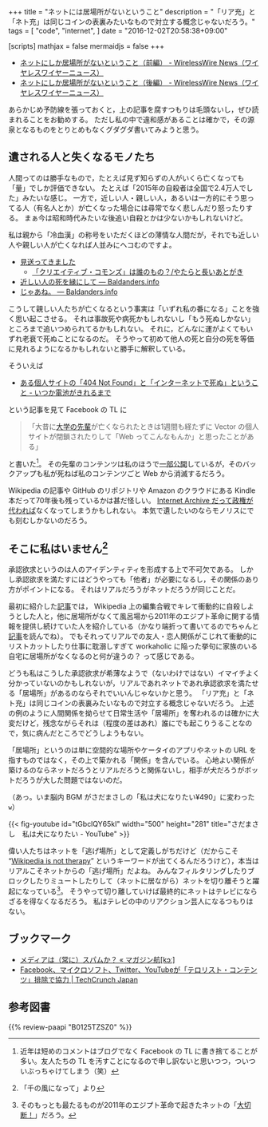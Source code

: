 +++
title = "ネットには居場所がないということ"
description = "「リア充」と「ネト充」は同じコインの表裏みたいなもので対立する概念じゃないだろう。"
tags = [
  "code",
  "internet",
]
date = "2016-12-02T20:58:38+09:00"

[scripts]
  mathjax = false
  mermaidjs = false
+++

- [ネットにしか居場所がないということ（前編） - WirelessWire News（ワイヤレスワイヤーニュース）](https://wirelesswire.jp/2016/11/57893/)
- [ネットにしか居場所がないということ（後編） - WirelessWire News（ワイヤレスワイヤーニュース）](https://wirelesswire.jp/2016/11/57914/)

あらかじめ予防線を張っておくと，上の記事を腐すつもりは毛頭ないし，ぜひ読まれることをお勧めする。
ただし私の中で違和感があることは確かで，その源泉となるものをとりとめもなくグダグダ書いてみようと思う。

## 遺される人と失くなるモノたち

人間ってのは勝手なもので，たとえば見ず知らずの人がいくら亡くなっても「量」でしか評価できない。
たとえば「2015年の自殺者は全国で2.4万人でした」みたいな感じ。
一方で，近しい人・親しい人，あるいは一方的にそう思ってる人（有名人とか）が亡くなった場合には尋常でなく悲しんだり怒ったりする。
まぁ今は昭和時代みたいな後追い自殺とかは少ないかもしれないけど。

私は親から「冷血漢」の称号をいただくほどの薄情な人間だが，それでも近しい人や親しい人が亡くなれば人並みにヘコむのですよ。

- [見送ってきました](https://baldanders.info/spiegel/log/200310.html#d20_t1 "[鏡] しっぽのさきっちょ 2003年10月 -- Spiegel's Trunk")
    - [「クリエイティブ・コモンズ」は誰のもの？/やたらと長いあとがき](https://baldanders.info/spiegel/archive/docs/cc-report_s2.html)
- [近しい人の死を縁にして — Baldanders.info](https://baldanders.info/blog/000543/)
- [じゃあね。 — Baldanders.info](https://baldanders.info/blog/000867/)

こうして親しい人たちが亡くなるという事実は「いずれ私の番になる」ことを強く思い起こさせる。
それは事故死や病死かもしれないし「もう死ぬしかない」ところまで追いつめられてるかもしれない。
それに，どんなに運がよくてもいずれ老衰で死ぬことになるのだ。
そうやって初めて他人の死と自分の死を等価に見れるようになるかもしれないと勝手に解釈している。

そういえば

- [ある個人サイトの「404 Not Found」と「インターネットで死ぬ」ということ - いつか電池がきれるまで](http://fujipon.hatenablog.com/entry/2016/11/19/134244)

という記事を見て Facebook の TL に

> 「大昔に[大学の先輩](http://magarchive.halfmoon.jp/ "Mag's Archives")が亡くなられたときは1週間も経たずに Vector の個人サイトが閉鎖されたりして「Web ってこんなもんか」と思ったことがある」

と書いた[^fb]。
その先輩のコンテンツは私のほうで[一部公開](http://magarchive.halfmoon.jp/ "Mag's Archives")しているが，そのバックアップも私が死ねば私のコンテンツごと Web から消滅するだろう。

[^fb]: 近年は短めのコメントはブログでなく Facebook の TL に書き捨てることが多い。友人たちの TL を汚すことになるので申し訳ないと思いつつ，ついついぶっちゃけてしまう（笑）

Wikipedia の記事や GitHub のリポジトリや Amazon のクラウドにある Kindle 本だって70年後も残っているかは甚だ怪しい。
[Internet Archive だって政権が代われば](http://www.itmedia.co.jp/news/articles/1611/30/news099.html "トランプ大統領誕生前に、Internet Archiveがカナダにバックアップ構築へ - ITmedia ニュース")なくなってしまうかもしれない。
本気で遺したいのならモノリスにでも刻むしかないのだろう。

## そこに私はいません[^skn]

[^skn]: 「千の風になって」より

承認欲求というのは人のアイデンティティを形成する上で不可欠である。
しかし承認欲求を満たすにはどうやっても「他者」が必要になるし，その関係のあり方がポイントになる。
それはリアルだろうがネットだろうが同じことだ。

最初に紹介した[記事]では， Wikipedia 上の編集合戦でキレて衝動的に自殺しようとした人と，他に居場所がなくて風呂場から2011年のエジプト革命に関する情報を提供し続けていた人を紹介している（かなり端折って書いてるのでちゃんと[記事]を読んでね）。
でもそれってリアルでの友人・恋人関係がこじれて衝動的にリストカットしたり仕事に耽溺しすぎて workaholic に陥った挙句に家族のいる自宅に居場所がなくなるのと何が違うの？ って感じである。

どうも私はこうした承認欲求が希薄なようで（ないわけではない）イマイチよく分かっていないのかもしれないが，リアルであれネットであれ承認欲求を満たせる「居場所」があるのならそれでいいんじゃないかと思う。
「リア充」と「ネト充」は同じコインの表裏みたいなもので対立する概念じゃないだろう。
上述の例のように人間関係を拗らせて日常生活や「居場所」を奪われるのは確かに大変だけど，残念ながらそれは（程度の差はあれ）誰にでも起こりうることなので，気に病んだところでどうしようもない。

「居場所」というのは単に空間的な場所やケータイのアプリやネットの URL を指すものではなく，その上で築かれる「関係」を含んでいる。
心地よい関係が築けるのならネットだろうとリアルだろうと関係ないし，相手が犬だろうがボットだろうが大した問題ではないのだ。

（あっ。いま脳内 BGM がさだまさしの「私は犬になりたい&yen;490」に変わった`w`）

{{< fig-youtube id="tGbclQY65kI" width="500" height="281" title="さだまさし　私は犬になりたい - YouTube" >}}

偉い人たちはネットを「逃げ場所」として定義しがちだけど（だからこそ “[Wikipedia is not therapy](https://en.wikipedia.org/wiki/Wikipedia:Wikipedia_is_not_therapy "Wikipedia:Wikipedia is not therapy - Wikipedia")” というキーワードが出てくるんだろうけど），本当はリアルこそネットからの「逃げ場所」だよね。
みんなフィルタリングしたりブロックしたりミュートしたりして（ネットに居ながら）ネットを切り離そうと躍起になっている[^bs]。
そうやって切り離していけば最終的にネットはテレビにならざるを得なくなるだろう。
私はテレビの中のリアクション芸人になるつもりはない。

[^bs]: そのもっとも最たるものが2011年のエジプト革命で起きたネットの「[大切断！](http://dic.pixiv.net/a/%E5%A4%A7%E5%88%87%E6%96%AD "大切断（だいせつだん）とは【ピクシブ百科事典】")」だろう。

[記事]: https://wirelesswire.jp/2016/11/57893/ "ネットにしか居場所がないということ（前編） - WirelessWire News（ワイヤレスワイヤーニュース）"

## ブックマーク

- [メディアは（常に）スパムか？ « マガジン航[kɔː]](https://magazine-k.jp/2016/01/25/spam-and-media/)
- [Facebook、マイクロソフト、Twitter、YouTubeが「テロリスト・コンテンツ」排除で協力 | TechCrunch Japan](http://jp.techcrunch.com/2016/12/06/20161205facebook-microsoft-twitter-and-youtube-collaborate-to-remove-terrorist-content-from-their-services/)

## 参考図書

{{% review-paapi "B0125TZSZ0" %}} <!-- つながりっぱなしの日常を生きる -->

